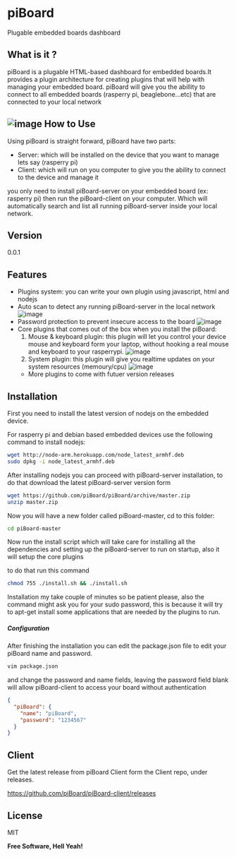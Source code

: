 piBoard
=========

Plugable embedded boards dashboard

What is it ?
----
piBoard is a plugable HTML-based dashboard for embedded boards.It provides a plugin architecture for creating plugins that will help with managing your embedded board.
piBoard will give you the abillity to connect to all embedded boards (rasperry pi, beaglebone...etc) that are connected to your local network

![image](http://208.67.180.98/piBoard/piboard-secure.png)
How to Use
----
Using piBoard is straight forward, piBoard have two parts:
* Server: which will be installed on the device that you want to manage lets say (rasperry pi)
* Client: which will run on you computer to give you the ability to connect to the device and manage it 

you only need to install piBoard-server on your embedded board (ex: rasperry pi) then run the piBoard-client on your computer. Which will automatically search and list all running piBoard-server inside your local network.

Version
----
0.0.1

Features
----

* Plugins system: you can write your own plugin using javascript, html and nodejs
* Auto scan to detect any running piBoard-server in the local network
  ![image](http://208.67.180.98/piBoard/piboard-secure.png)
* Password protection to prevent insecure access to the board
  ![image](http://208.67.180.98/piBoard/piboard-password.png)
* Core plugins that comes out of the box when you install the piBoard:
  1. Mouse & keyboard plugin: this plugin will let you control your device mouse and keyboard form your laptop, without hooking a real mouse and keyboard to your rasperrypi.
  ![image](http://208.67.180.98/piBoard/piboard-mouse&keyboard.png)
  2. System plugin: this plugin will give you realtime updates on your system resources
  (memoury/cpu)
  ![image](http://208.67.180.98/piBoard/piboard-system.png)
  * More plugins to come with futuer version releases





Installation
--------------

First you need to install the latest version of nodejs on the embedded device.

For rasperry pi and debian based embedded devices use the following command to install nodejs:

```sh
wget http://node-arm.herokuapp.com/node_latest_armhf.deb 
sudo dpkg -i node_latest_armhf.deb
```

After installing nodejs you can proceed with piBoard-server installation, to do that download the latest piBoard-server version form 

```sh
wget https://github.com/piBoard/piBoard/archive/master.zip
unzip master.zip
```

Now you will have a new folder called piBoard-master, cd to this folder:

```sh
cd piBoard-master
```

Now run the install script which will take care for installing all the dependencies and setting up the piBoard-server to run on startup, also it will setup the core plugins

to do that run this command
```sh
chmod 755 ./install.sh && ./install.sh
```
Installation my take couple of minutes so be patient please, also the command might ask you for your sudo password, this is because it will try to apt-get install some applications that are needed by the plugins to run.

##### Configuration

After finishing the installation you can edit the package.json file to edit your piBoard name and password.

```sh
vim package.json
```
and change the password and name fields, leaving the password field blank will allow piBoard-client to access your board without authentication

```json
{
  "piBoard": {
    "name": "piBoard",
    "password": "1234567" 
  }
}
```

Client
----
Get the latest release from piBoard Client form the Client repo, under releases.

https://github.com/piBoard/piBoard-client/releases

License
----

MIT


**Free Software, Hell Yeah!**
